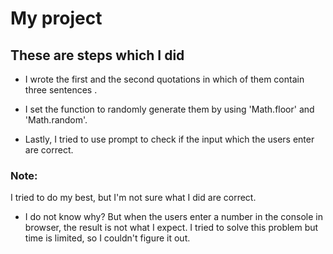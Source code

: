 # My project

## These are steps which I did

- I wrote the first and the second quotations in which of them contain three sentences .

- I set the function to randomly generate them by using 'Math.floor' and 'Math.random'.

- Lastly, I tried to use prompt to check if the input which the users enter are correct.

### Note:
I tried to do my best, but I'm not sure what I did are correct.

- I do not know why? But when the users enter a number in the console in browser, the result is not what I expect. I tried to solve this problem but time is limited, so I couldn't figure it out.
